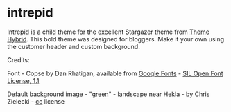 intrepid
========

Intrepid is a child theme for the excellent Stargazer theme from <a href="http://themehybrid.com/">Theme Hybrid</a>. This bold theme was designed for bloggers. Make it your own using the customer header and custom background. 

Credits: 

Font - Copse by Dan Rhatigan, available from <a href="https://www.google.com/fonts">Google Fonts</a> - <a href="http://scripts.sil.org/OFL">SIL Open Font License, 1.1</a>

Default background image - "<a href="http://www.flickr.com/photos/zanthia/4290315489/">green</a>" - landscape near Hekla - by Chris Zielecki - <a href="http://creativecommons.org/licenses/by-nc-sa/2.0/">cc</a> license

